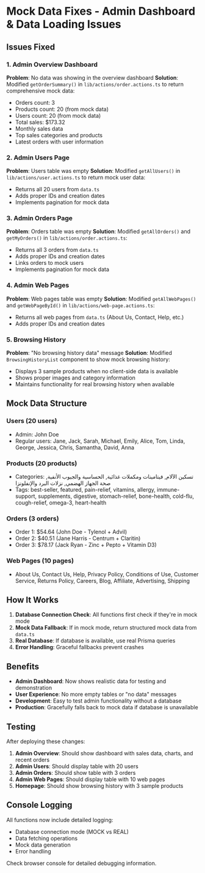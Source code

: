 # Mock Data Fixes - Admin Dashboard & Data Loading Issues

## Issues Fixed

### 1. Admin Overview Dashboard
**Problem**: No data was showing in the overview dashboard
**Solution**: Modified `getOrderSummary()` in `lib/actions/order.actions.ts` to return comprehensive mock data:
- Orders count: 3
- Products count: 20 (from mock data)
- Users count: 20 (from mock data)
- Total sales: $173.32
- Monthly sales data
- Top sales categories and products
- Latest orders with user information

### 2. Admin Users Page
**Problem**: Users table was empty
**Solution**: Modified `getAllUsers()` in `lib/actions/user.actions.ts` to return mock user data:
- Returns all 20 users from `data.ts`
- Adds proper IDs and creation dates
- Implements pagination for mock data

### 3. Admin Orders Page
**Problem**: Orders table was empty
**Solution**: Modified `getAllOrders()` and `getMyOrders()` in `lib/actions/order.actions.ts`:
- Returns all 3 orders from `data.ts`
- Adds proper IDs and creation dates
- Links orders to mock users
- Implements pagination for mock data

### 4. Admin Web Pages
**Problem**: Web pages table was empty
**Solution**: Modified `getAllWebPages()` and `getWebPageById()` in `lib/actions/web-page.actions.ts`:
- Returns all web pages from `data.ts` (About Us, Contact, Help, etc.)
- Adds proper IDs and creation dates

### 5. Browsing History
**Problem**: "No browsing history data" message
**Solution**: Modified `BrowsingHistoryList` component to show mock browsing history:
- Displays 3 sample products when no client-side data is available
- Shows proper images and category information
- Maintains functionality for real browsing history when available

## Mock Data Structure

### Users (20 users)
- Admin: John Doe
- Regular users: Jane, Jack, Sarah, Michael, Emily, Alice, Tom, Linda, George, Jessica, Chris, Samantha, David, Anna

### Products (20 products)
- Categories: تسكين الآلام, فيتامينات ومكملات غذائية, الحساسية والجيوب الأنفية, صحة الجهاز الهضمي, نزلات البرد والإنفلونزا
- Tags: best-seller, featured, pain-relief, vitamins, allergy, immune-support, supplements, digestive, stomach-relief, bone-health, cold-flu, cough-relief, omega-3, heart-health

### Orders (3 orders)
- Order 1: $54.64 (John Doe - Tylenol + Advil)
- Order 2: $40.51 (Jane Harris - Centrum + Claritin)
- Order 3: $78.17 (Jack Ryan - Zinc + Pepto + Vitamin D3)

### Web Pages (10 pages)
- About Us, Contact Us, Help, Privacy Policy, Conditions of Use, Customer Service, Returns Policy, Careers, Blog, Affiliate, Advertising, Shipping

## How It Works

1. **Database Connection Check**: All functions first check if they're in mock mode
2. **Mock Data Fallback**: If in mock mode, return structured mock data from `data.ts`
3. **Real Database**: If database is available, use real Prisma queries
4. **Error Handling**: Graceful fallbacks prevent crashes

## Benefits

- **Admin Dashboard**: Now shows realistic data for testing and demonstration
- **User Experience**: No more empty tables or "no data" messages
- **Development**: Easy to test admin functionality without a database
- **Production**: Gracefully falls back to mock data if database is unavailable

## Testing

After deploying these changes:
1. **Admin Overview**: Should show dashboard with sales data, charts, and recent orders
2. **Admin Users**: Should display table with 20 users
3. **Admin Orders**: Should show table with 3 orders
4. **Admin Web Pages**: Should display table with 10 web pages
5. **Homepage**: Should show browsing history with 3 sample products

## Console Logging

All functions now include detailed logging:
- Database connection mode (MOCK vs REAL)
- Data fetching operations
- Mock data generation
- Error handling

Check browser console for detailed debugging information.
